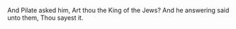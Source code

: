 And Pilate asked him, Art thou the King of the Jews? And he answering said unto them, Thou sayest it.
